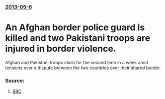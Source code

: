 ### [2013-05-6](/news/2013/05/6/index.md)

# An Afghan border police guard is killed and two Pakistani troops are injured in border violence. 

Afghan and Pakistani troops clash for the second time in a week amid tensions over a dispute between the two countries over their shared border.


### Source:

1. [BBC](http://www.bbc.co.uk/news/world-asia-22427641)
